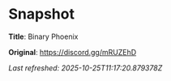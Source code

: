# Snapshot

**Title**: Binary Phoenix

**Original**: <https://discord.gg/mRUZEhD>

_Last refreshed: 2025-10-25T11:17:20.879378Z_
